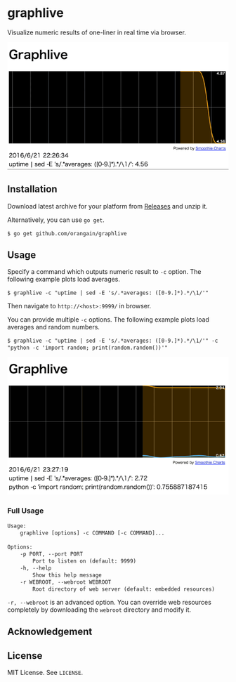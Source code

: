 # graphlive
Visualize numeric results of one-liner in real time via browser.

![Screencast of graphlive](docs/graphlive1.gif)

## Installation

Download latest archive for your platform from [Releases](https://github.com/orangain/graphlive/releases) and unzip it.

Alternatively, you can use `go get`.

```
$ go get github.com/orangain/graphlive
```

## Usage

Specify a command which outputs numeric result to `-c` option.
The following example plots load averages.

```
$ graphlive -c "uptime | sed -E 's/.*averages: ([0-9.]*).*/\1/'"
```

Then navigate to `http://<host>:9999/` in browser.

You can provide multiple `-c` options.
The following example plots load averages and random numbers.

```
$ graphlive -c "uptime | sed -E 's/.*averages: ([0-9.]*).*/\1/'" -c "python -c 'import random; print(random.random())'"
```

![Screencast of graphlive (2)](docs/graphlive2.gif)

### Full Usage

```
Usage:
    graphlive [options] -c COMMAND [-c COMMAND]...

Options:
    -p PORT, --port PORT
        Port to listen on (default: 9999)
    -h, --help
        Show this help message
    -r WEBROOT, --webroot WEBROOT
        Root directory of web server (default: embedded resources)
```

`-r, --webroot` is an advanced option. You can override web resources completely by downloading the `webroot` directory and modify it.

## Acknowledgement

## License

MIT License. See `LICENSE`.
